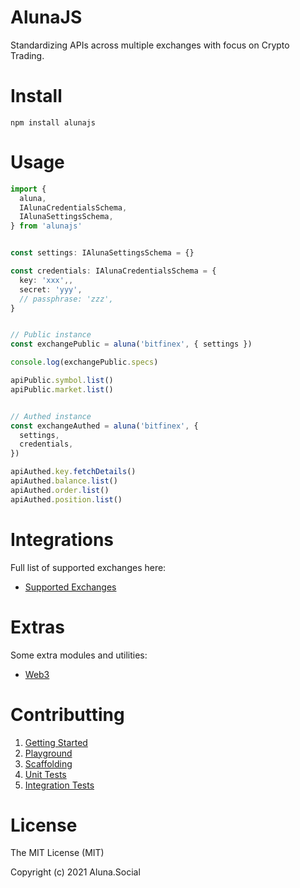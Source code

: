 # AlunaJS

Standardizing APIs across multiple exchanges with focus on Crypto Trading.

# Install

```
npm install alunajs
```

# Usage

```ts
import {
  aluna,
  IAlunaCredentialsSchema,
  IAlunaSettingsSchema,
} from 'alunajs'


const settings: IAlunaSettingsSchema = {}

const credentials: IAlunaCredentialsSchema = {
  key: 'xxx',,
  secret: 'yyy',
  // passphrase: 'zzz',
}


// Public instance
const exchangePublic = aluna('bitfinex', { settings })

console.log(exchangePublic.specs)

apiPublic.symbol.list()
apiPublic.market.list()


// Authed instance
const exchangeAuthed = aluna('bitfinex', {
  settings,
  credentials,
})

apiAuthed.key.fetchDetails()
apiAuthed.balance.list()
apiAuthed.order.list()
apiAuthed.position.list()
```

# Integrations

Full list of supported exchanges here:
 - [Supported Exchanges]([http://](https://github.com/alunacrypto/alunajs))

# Extras

Some extra modules and utilities:
 - [Web3]([http://](https://github.com/alunacrypto/alunajs))

# Contributting

 1. [Getting Started](https://github.com/alunacrypto/alunajs)
 1. [Playground](https://github.com/alunacrypto/playground)
 1. [Scaffolding](https://github.com/alunacrypto/alunajs)
 1. [Unit Tests](https://github.com/alunacrypto/alunajs)
 1. [Integration Tests](https://github.com/alunacrypto/alunajs)

# License

The MIT License (MIT)

Copyright (c) 2021 Aluna.Social
